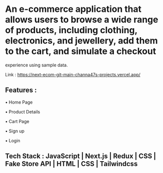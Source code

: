 # An e-commerce application that allows users to browse a wide range of products, including clothing, electronics, and jewellery, add them to the cart, and simulate a checkout 
   experience using sample data.


Link : https://next-ecom-git-main-channa47s-projects.vercel.app/

## Features : 
 • Home Page 

• Product Details 

• Cart Page 

• Sign up 

• Login 

## Tech Stack  : JavaScript | Next.js | Redux | CSS | Fake Store API | HTML | CSS | Tailwindcss
